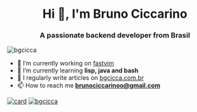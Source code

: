 <h1 align="center">Hi 👋, I'm Bruno Ciccarino</h1>
<h3 align="center">A passionate backend developer from Brasil</h3>

<p align="left"> <img src="https://komarev.com/ghpvc/?username=bgcicca&label=Profile%20views&color=0e75b6&style=flat" alt="bgcicca" /> </p>

- 🔭 I’m currently working on [fastvim](https://github.com/fastvim/fastvim)
- 🌱 I’m currently learning **lisp, java and bash**
- 📝 I regularly write articles on [bgcicca.com.br](https://www.bgcicca.com.br)
- 📫 How to reach me **brunociccarinoo@gmail.com**

[![card](https://github-readme-stats.vercel.app/api?username=bgcicca&theme=dracula)](https://www.bgcicca.com.br)
[![bgcicca](https://github-readme-stats.vercel.app/api/top-langs/?username=bgcicca&hide=html&layout=compact&theme=dracula)](https://www.bgcicca.com.br)

<!--
**bgcicca/bgcicca** is a ✨ _special_ ✨ repository because its `README.md` (this file) appears on your GitHub profile.

Here are some ideas to get you started:

- 🔭 I’m currently working on ...
- 🌱 I’m currently learning ...
- 👯 I’m looking to collaborate on ...
- 🤔 I’m looking for help with ...
- 💬 Ask me about ...
- 📫 How to reach me: ...
- 😄 Pronouns: ...
- ⚡ Fun fact: ...
-->
